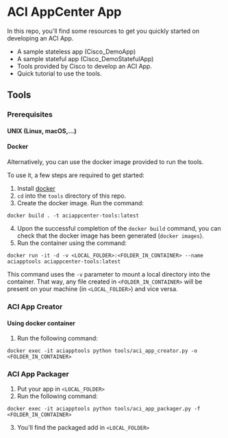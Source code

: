 # ACI AppCenter App

In this repo, you'll find some resources to get you quickly started on developing an ACI App.

- A sample stateless app (Cisco_DemoApp)
- A sample stateful app (Cisco_DemoStatefulApp)
- Tools provided by Cisco to develop an ACI App.
- Quick tutorial to use the tools.

## Tools

### Prerequisites

#### UNIX (Linux, macOS,...)

#### Docker
Alternatively, you can use the docker image provided to run the tools.

To use it, a few steps are required to get started:
1. Install [docker](https://docs.docker.com/engine/installation/)
2. `cd` into the `tools` directory of this repo.
3. Create the docker image. Run the command:
```
docker build . -t aciappcenter-tools:latest
```
4. Upon the successful completion of the `docker build` command, you can check that the docker image has been generated (`docker images`).
5. Run the container using the command:
```
docker run -it -d -v <LOCAL_FOLDER>:<FOLDER_IN_CONTAINER> --name aciapptools aciappcenter-tools:latest
```
This command uses the `-v` parameter to mount a local directory into the container. That way, any file created in `<FOLDER_IN_CONTAINER>` will be present on your machine (in `<LOCAL_FOLDER>`) and vice versa. 



### ACI App Creator


#### Using docker container
1. Run the following command:
```
docker exec -it aciapptools python tools/aci_app_creator.py -o <FOLDER_IN_CONTAINER>
```


### ACI App Packager
1. Put your app in `<LOCAL_FOLDER>`
2. Run the following command:
```
docker exec -it aciapptools python tools/aci_app_packager.py -f <FOLDER_IN_CONTAINER>
```
3. You'll find the packaged add in `<LOCAL_FOLDER>`
